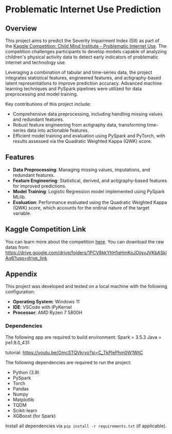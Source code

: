 # Problematic Internet Use Prediction

## Overview

This project aims to predict the Severity Impairment Index (SII) as part of the [Kaggle Competition: Child Mind Institute - Problematic Internet Use](https://www.kaggle.com/competitions/child-mind-institute-problematic-internet-use). The competition challenges participants to develop models capable of analyzing children's physical activity data to detect early indicators of problematic internet and technology use.

Leveraging a combination of tabular and time-series data, the project integrates statistical features, engineered features, and actigraphy-based latent representations to improve prediction accuracy. Advanced machine learning techniques and PySpark pipelines were utilized for data preprocessing and model training.

Key contributions of this project include:
- Comprehensive data preprocessing, including handling missing values and redundant features.
- Robust feature engineering from actigraphy data, transforming time-series data into actionable features.
- Efficient model training and evaluation using PySpark and PyTorch, with results assessed via the Quadratic Weighted Kappa (QWK) score.

## Features

- **Data Preprocessing**: Managing missing values, imputations, and redundant features.
- **Feature Engineering**: Statistical, derived, and actigraphy-based features for improved predictions.
- **Model Training**: Logistic Regression model implemented using PySpark MLlib.
- **Evaluation**: Performance evaluated using the Quadratic Weighted Kappa (QWK) score, which accounts for the ordinal nature of the target variable.

## Kaggle Competition Link

You can learn more about the competition [here](https://www.kaggle.com/competitions/child-mind-institute-problematic-internet-use).
You can download the raw datas from:
https://drive.google.com/drive/folders/1PCV8kkYhH1qHmKoJOjjsvJVKbASkiAq6?usp=drive_link

## Appendix

This project was developed and tested on a local machine with the following configuration:
- **Operating System**: Windows 11
- **IDE**: VSCode with IPyKernel
- **Processor**: AMD Ryzen 7 5800H

### Dependencies
The following app are required to build environment:
Spark = 3.5.3
Java = jre1.8.0_431

tutorial:
https://youtu.be/OmcSTQVkrvo?si=C_TkPIePhm0W1WtC

The following dependencies are required to run the project:
- Python (3.9)
- PySpark
- Torch
- Pandas
- Numpy
- Matplotlib
- TQDM
- Scikit-learn
- XGBoost (for Spark)

Install all dependencies via `pip install -r requirements.txt` (if applicable).
